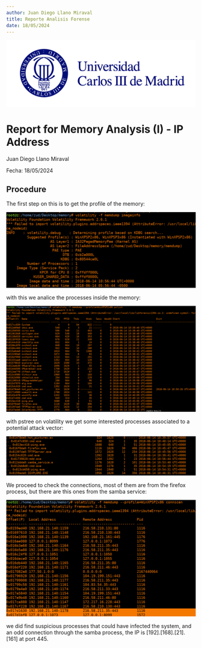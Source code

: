```yaml
---
author: Juan Diego Llano Miraval
title: Reporte Analisis Forense
date: 18/05/2024
---
```


![logo_it_uc3m](Logo-uc3m.jpg)

# Report for Memory Analysis (I) - IP Address

Juan Diego Llano Miraval

Fecha: 18/05/2024

## Procedure

The first step on this is to get the profile of the memory:

![profile](profile.png)

with this we analice the processes inside the memory:

![pslist](pslist.png)

with pstree on volatility we get some interested processes associated to a potential attack vector:

![potential](potential.png)

We proceed to check the connections, most of them are from the firefox process, but there are this ones from the samba service:

![conn](conn.png)

we did find suspicious processes that could have infected the system, and an odd connection through the samba process, the IP is [192].[168].[21].[161] at port 445.